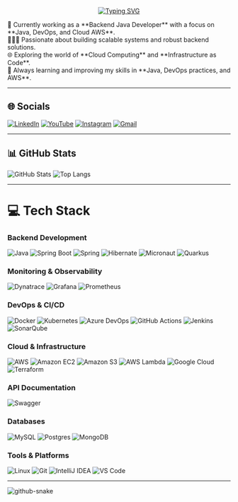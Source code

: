 <p align="center">
  <a href="https://git.io/typing-svg">
    <img src="https://readme-typing-svg.demolab.com?font=Fira+Code&weight=600&size=25&pause=1000&color=ffffff&random=false&width=900&height=40&lines=Hello+World!%2C+I'm+William%2C+a+Backend+Java+Developer+%F0%9F%91%8B%F0%9F%8F%BC" alt="Typing SVG">
  </a>
</p>
🛜 Currently working as a **Backend Java Developer** with a focus on **Java, DevOps, and Cloud AWS**.<br>
👨🏼‍💻 Passionate about building scalable systems and robust backend solutions.<br>
🌐 Exploring the world of **Cloud Computing** and **Infrastructure as Code**.<br>
🚀 Always learning and improving my skills in **Java, DevOps practices, and AWS**.<br>

---

## 🌐 Socials
[![LinkedIn](https://img.shields.io/badge/linkedin-%230077B5.svg?style=for-the-badge&logo=linkedin&logoColor=white)](https://www.linkedin.com/in/seu-linkedin/) 
[![YouTube](https://img.shields.io/badge/youtube-%23FF0000.svg?style=for-the-badge&logo=youtube&logoColor=white)](https://www.youtube.com/seu-canal) 
[![Instagram](https://img.shields.io/badge/instagram-%23E4405F.svg?style=for-the-badge&logo=instagram&logoColor=white)](https://www.instagram.com/seu-instagram/) 
[![Gmail](https://img.shields.io/badge/gmail-%23D14836.svg?style=for-the-badge&logo=gmail&logoColor=white)](mailto:seu-email@gmail.com)

---

## 📊 GitHub Stats
![GitHub Stats](https://github-readme-stats.vercel.app/api?username=williamsza&theme=transparent&bg_color=000&border_color=30A3DC&show_icons=true&icon_color=30A3DC&title_color=E94D5F&text_color=FFF)
![Top Langs](https://github-readme-stats-git-masterrstaa-rickstaa.vercel.app/api/top-langs/?username=williamsza&layout=compact&bg_color=000&border_color=30A3DC&title_color=E94D5F&text_color=FFF)

---

# 💻 Tech Stack

### Backend Development
![Java](https://img.shields.io/badge/java-%23ED8B00.svg?style=for-the-badge&logo=openjdk&logoColor=white) 
![Spring Boot](https://img.shields.io/badge/spring%20boot-%236DB33F.svg?style=for-the-badge&logo=spring-boot&logoColor=white) 
![Spring](https://img.shields.io/badge/spring-%236DB33F.svg?style=for-the-badge&logo=spring&logoColor=white) 
![Hibernate](https://img.shields.io/badge/hibernate-%2300599C.svg?style=for-the-badge&logo=hibernate&logoColor=white) 
![Micronaut](https://img.shields.io/badge/micronaut-%233B7FBD.svg?style=for-the-badge&logo=micronaut&logoColor=white) 
![Quarkus](https://img.shields.io/badge/quarkus-%23430098.svg?style=for-the-badge&logo=quarkus&logoColor=white)

### Monitoring & Observability
![Dynatrace](https://img.shields.io/badge/dynatrace-%231493D1.svg?style=for-the-badge&logo=dynatrace&logoColor=white) 
![Grafana](https://img.shields.io/badge/grafana-%23F46800.svg?style=for-the-badge&logo=grafana&logoColor=white) 
![Prometheus](https://img.shields.io/badge/prometheus-%23E6522C.svg?style=for-the-badge&logo=prometheus&logoColor=white)

### DevOps & CI/CD
![Docker](https://img.shields.io/badge/docker-%230db7ed.svg?style=for-the-badge&logo=docker&logoColor=white) 
![Kubernetes](https://img.shields.io/badge/kubernetes-%23326CE5.svg?style=for-the-badge&logo=kubernetes&logoColor=white) 
![Azure DevOps](https://img.shields.io/badge/azure%20devops-%230078D7.svg?style=for-the-badge&logo=azure-devops&logoColor=white) 
![GitHub Actions](https://img.shields.io/badge/github%20actions-%232671E5.svg?style=for-the-badge&logo=githubactions&logoColor=white) 
![Jenkins](https://img.shields.io/badge/jenkins-%232C5263.svg?style=for-the-badge&logo=jenkins&logoColor=white) 
![SonarQube](https://img.shields.io/badge/sonarqube-%234E98CD.svg?style=for-the-badge&logo=sonarqube&logoColor=white)

### Cloud & Infrastructure
![AWS](https://img.shields.io/badge/AWS-%23FF9900.svg?style=for-the-badge&logo=amazon-aws&logoColor=white) 
![Amazon EC2](https://img.shields.io/badge/Amazon%20EC2-%23FF9900.svg?style=for-the-badge&logo=amazon-ec2&logoColor=white) 
![Amazon S3](https://img.shields.io/badge/Amazon%20S3-%23569A31.svg?style=for-the-badge&logo=amazon-s3&logoColor=white) 
![AWS Lambda](https://img.shields.io/badge/AWS%20Lambda-%23FF9900.svg?style=for-the-badge&logo=aws-lambda&logoColor=white) 
![Google Cloud](https://img.shields.io/badge/google%20cloud-%234285F4.svg?style=for-the-badge&logo=google-cloud&logoColor=white) 
![Terraform](https://img.shields.io/badge/terraform-%235835CC.svg?style=for-the-badge&logo=terraform&logoColor=white)

### API Documentation
![Swagger](https://img.shields.io/badge/swagger-%2385EA2D.svg?style=for-the-badge&logo=swagger&logoColor=black)

### Databases
![MySQL](https://img.shields.io/badge/mysql-%234479A1.svg?style=for-the-badge&logo=mysql&logoColor=white) 
![Postgres](https://img.shields.io/badge/postgres-%23316192.svg?style=for-the-badge&logo=postgresql&logoColor=white) 
![MongoDB](https://img.shields.io/badge/MongoDB-%234ea94b.svg?style=for-the-badge&logo=mongodb&logoColor=white)

### Tools & Platforms
![Linux](https://img.shields.io/badge/linux-%23FCC624.svg?style=for-the-badge&logo=linux&logoColor=black) 
![Git](https://img.shields.io/badge/git-%23F05032.svg?style=for-the-badge&logo=git&logoColor=white) 
![IntelliJ IDEA](https://img.shields.io/badge/IntelliJIDEA-%23000000.svg?style=for-the-badge&logo=intellij-idea&logoColor=white) 
![VS Code](https://img.shields.io/badge/VS%20Code-%23007ACC.svg?style=for-the-badge&logo=visual-studio-code&logoColor=white)

---

<picture>
  <source media="(prefers-color-scheme: dark)" srcset="https://raw.githubusercontent.com/williamsza/williamsza/output/github-snake-dark.svg" />
  <source media="(prefers-color-scheme: light)" srcset="https://raw.githubusercontent.com/williamsza/williamsza/output/github-snake.svg" />
  <img alt="github-snake" src="https://raw.githubusercontent.com/williamsza/williamsza/output/github-snake.svg" />
</picture>
